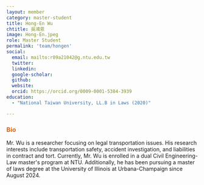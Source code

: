 ```yaml
---
layout: member
category: master-student
title: Hong-En Wu
chtitle: 吳鴻恩
image: Hong-En.jpeg
role: Master Student
permalink: 'team/hongen'
social:
  email: mailto:r09a21042@g.ntu.edu.tw
  twitter: 
  linkedin: 
  google-scholar: 
  github: 
  website: 
  orcid: https://orcid.org/0009-0001-5384-3939
education:
  - "National Taiwan University, LL.B in Laws (2020)"

---
```


<h3 style="color: #e36414;">Bio</h3>

Mr. Wu is a researcher focusing on legal transportation issues. His research interests include transportation safety, accident investigation, and liabilities in contract and tort. Currently, Mr. Wu is enrolled in a dual Civil Engineering-Law master's program at NTU. Additionally, he has been pursuing a master of laws degree at the University of Illinois at Urbana-Champaign since August 2024.
